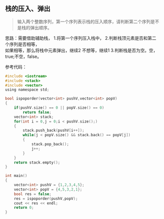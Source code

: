 ## 栈的压入、弹出
> 输入两个整数序列，第一个序列表示栈的压入顺序，请判断第二个序列是不是栈的弹出顺序。  

思路：需要借助辅助栈，
1.将第一个序列压入栈中，
2.判断栈顶元素是否和第二个序列是否相等，  
如果相等，那么将栈中元素弹出，继续2
不想等，继续1
3.判断栈是否为空。空，true;不空，false。

参考代码：
```c
#include <iostream>
#include <stack>
#include <vector>
using namespace std;

bool ispoporder(vector<int> pushV,vector<int> popV)
{
	if(pushV.size() == 0 || popV.size() == 0)
		return false;
	vector<int> stack;
	for(int i = 0,j = 0;i < pushV.size();)
	{
		stack.push_back(pushV[i++]);
		while(j < popV.size() && stack.back() == popV[j])
		{
			stack.pop_back();
			j++;
		}
	}
	return stack.empty();
}

int main()
{
	vector<int> pushV = {1,2,3,4,5};
	vector<int> popV = {4,5,3,2,1};
	bool res = false;
	res = ispoporder(pushV,popV);
	cout << res << endl;
	return 0;
}

```
